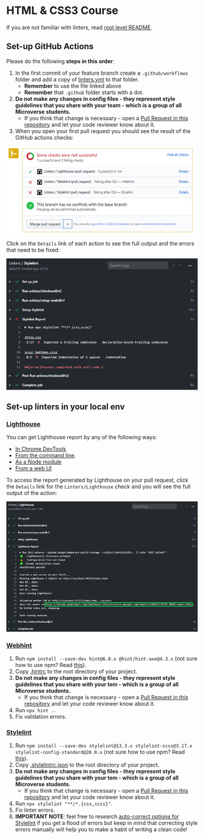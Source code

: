 # HTML & CSS3 Course

If you are not familiar with linters, read [root level README](../README.md).

## Set-up GitHub Actions

Please do the following **steps in this order**:

1. In the first commit of your feature branch create a `.github/workflows` folder and add a copy of [linters.yml](.github/workflows/linters.yml) to that folder.
    - **Remember** to use the file linked above
    - **Remember** that `.github` folder starts with a dot.
2. **Do not make any changes in config files - they represent style guidelines that you share with your team - which is a group of all Microverse students.**
    - If you think that change is necessary - open a [Pull Request in this repository](../README.md#contributing) and let your code reviewer know about it.
3. When you open your first pull request you should see the result of the GitHub actions checks:

![gh actions checks](../assets/images/gh-actions-checks.png)

Click on the `Details` link of each action to see the full output and the errors that need to be fixed:

![gh actions failing checks](../assets/images/gh-actions-failing-checks.png)

## Set-up linters in your local env

### [Lighthouse](https://developers.google.com/web/tools/lighthouse)

You can get Lighthouse report by any of the following ways:

- [In Chrome DevTools](https://developers.google.com/web/tools/lighthouse#devtools)
- [From the command line](https://developers.google.com/web/tools/lighthouse#cli).
- [As a Node module](https://developers.google.com/web/tools/lighthouse#programmatic)
- [From a web UI](https://developers.google.com/web/tools/lighthouse#psi)

To access the report generated by Lighthouse on your pull request, click the `Details` link for the `Linters/Lighthouse` check and you will see the full output of the action:

![lighthouse report](../assets/images/lighthouse-report.png)

### [Webhint](https://webhint.io/)

1. Run `npm install --save-dev hint@6.0.x @hint/hint-axe@4.3.x` (not sure how to use npm? Read [this](https://docs.npmjs.com/downloading-and-installing-node-js-and-npm)).
2. Copy [.hintrc](.hintrc) to the root directory of your project.
3. **Do not make any changes in config files - they represent style guidelines that you share with your tem - which is a group of all Microverse students.**
    - If you think that change is necessary - open a [Pull Request in this repository](../README.md#contributing) and let your code reviewer know about it.
4. Run `npx hint .`.
5. Fix validation errors.

### [Stylelint](https://stylelint.io/)

1. Run `npm install --save-dev stylelint@13.3.x stylelint-scss@3.17.x stylelint-config-standard@20.0.x`  (not sure how to use npm? Read [this](https://docs.npmjs.com/downloading-and-installing-node-js-and-npm)).
2. Copy [.stylelintrc.json](./.stylelintrc.json) to the root directory of your project.
3. **Do not make any changes in config files - they represent style guidelines that you share with your tem - which is a group of all Microverse students.**
    - If you think that change is necessary - open a [Pull Request in this repository](../README.md#contributing) and let your code reviewer know about it.
4. Run `npx stylelint "**/*.{css,scss}"`.
5. Fix linter errors.
6. **IMPORTANT NOTE**: feel free to research [auto-correct options for Stylelint](https://stylelint.io/user-guide/cli#autofixing-errors) if you get a flood of errors but keep in mind that correcting style errors manually will help you to make a habit of writing a clean code!

